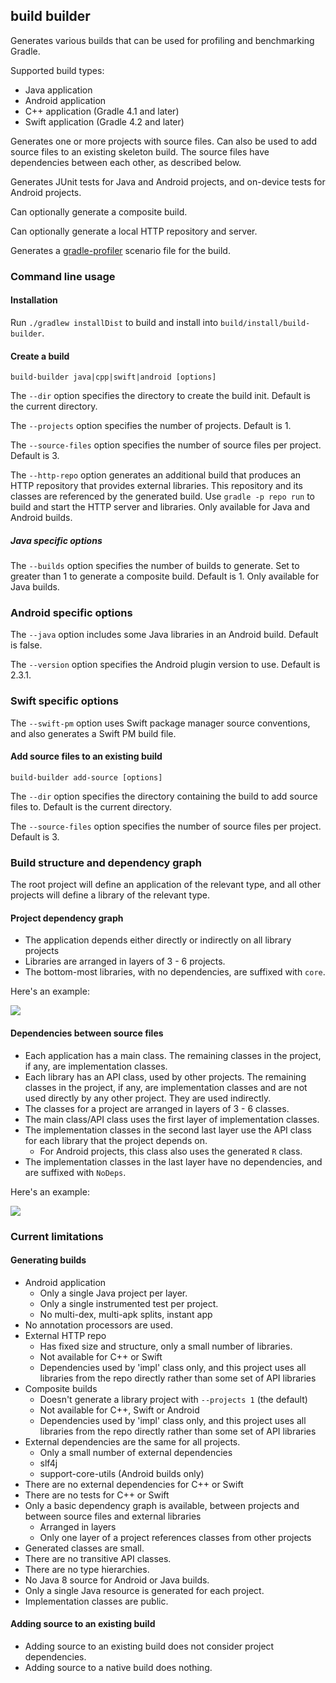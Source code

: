 ## build builder

Generates various builds that can be used for profiling and benchmarking Gradle.

Supported build types:

- Java application
- Android application
- C++ application (Gradle 4.1 and later)
- Swift application (Gradle 4.2 and later)

Generates one or more projects with source files. Can also be used to add source files to an existing skeleton build. 
The source files have dependencies between each other, as described below.

Generates JUnit tests for Java and Android projects, and on-device tests for Android projects.

Can optionally generate a composite build.

Can optionally generate a local HTTP repository and server.

Generates a [gradle-profiler](https://www.github.com/gradle/gradle-profiler) scenario file for the build.

### Command line usage

#### Installation

Run `./gradlew installDist` to build and install into `build/install/build-builder`.

#### Create a build

`build-builder java|cpp|swift|android [options]`

The `--dir` option specifies the directory to create the build init. Default is the current directory.

The `--projects` option specifies the number of projects. Default is 1.

The `--source-files` option specifies the number of source files per project. Default is 3.

The `--http-repo` option generates an additional build that produces an HTTP repository that provides external libraries. This repository and its classes are referenced by the generated build. Use `gradle -p repo run` to build and start the HTTP server and libraries. Only available for Java and Android builds.

##### Java specific options

The `--builds` option specifies the number of builds to generate. Set to greater than 1 to generate a composite build. Default is 1. Only available for Java builds.

### Android specific options

The `--java` option includes some Java libraries in an Android build. Default is false. 

The `--version` option specifies the Android plugin version to use. Default is 2.3.1.

### Swift specific options

The `--swift-pm` option uses Swift package manager source conventions, and also generates a Swift PM build file.

#### Add source files to an existing build

`build-builder add-source [options]`

The `--dir` option specifies the directory containing the build to add source files to. Default is the current directory.

The `--source-files` option specifies the number of source files per project. Default is 3.

### Build structure and dependency graph

The root project will define an application of the relevant type, and all other projects will define a library of the relevant type. 

#### Project dependency graph

- The application depends either directly or indirectly on all library projects
- Libraries are arranged in layers of 3 - 6 projects.
- The bottom-most libraries, with no dependencies, are suffixed with `core`.

Here's an example: 

<img src="https://rawgit.com/adammurdoch/build-builder/master/src/doc/projects.svg">
           
#### Dependencies between source files

- Each application has a main class. The remaining classes in the project, if any, are implementation classes.
- Each library has an API class, used by other projects. The remaining classes in the project, if any, are implementation classes and are not used directly by any other project. They are used indirectly.
- The classes for a project are arranged in layers of 3 - 6 classes.
- The main class/API class uses the first layer of implementation classes.
- The implementation classes in the second last layer use the API class for each library that the project depends on.
    - For Android projects, this class also uses the generated `R` class.
- The implementation classes in the last layer have no dependencies, and are suffixed with `NoDeps`.

Here's an example:

<img src="https://rawgit.com/adammurdoch/build-builder/master/src/doc/sources.svg">

### Current limitations

#### Generating builds

- Android application 
    - Only a single Java project per layer.
    - Only a single instrumented test per project.
    - No multi-dex, multi-apk splits, instant app
- No annotation processors are used.
- External HTTP repo
    - Has fixed size and structure, only a small number of libraries.
    - Not available for C++ or Swift
    - Dependencies used by 'impl' class only, and this project uses all libraries from the repo directly rather than some set of API libraries
- Composite builds
    - Doesn't generate a library project with `--projects 1` (the default)
    - Not available for C++, Swift or Android
    - Dependencies used by 'impl' class only, and this project uses all libraries from the repo directly rather than some set of API libraries
- External dependencies are the same for all projects.
    - Only a small number of external dependencies
    - slf4j
    - support-core-utils (Android builds only)
- There are no external dependencies for C++ or Swift
- There are no tests for C++ or Swift
- Only a basic dependency graph is available, between projects and between source files and external libraries
    - Arranged in layers 
    - Only one layer of a project references classes from other projects
- Generated classes are small.
- There are no transitive API classes. 
- There are no type hierarchies.
- No Java 8 source for Android or Java builds.
- Only a single Java resource is generated for each project.
- Implementation classes are public.

#### Adding source to an existing build

- Adding source to an existing build does not consider project dependencies.
- Adding source to a native build does nothing.
